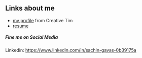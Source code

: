 
## Links about me

- [my profile](https://suchg.github.io/profile) from Creative Tim
- [resume](https://suchg.github.io/profile/#/resume)

##### Fine me on Social Media

Linkedin: <https://www.linkedin.com/in/sachin-gavas-0b39175a>
